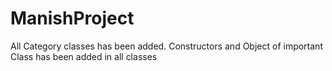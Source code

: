 # ManishProject
All Category classes has been added.
Constructors and Object of important Class has been added in all classes
